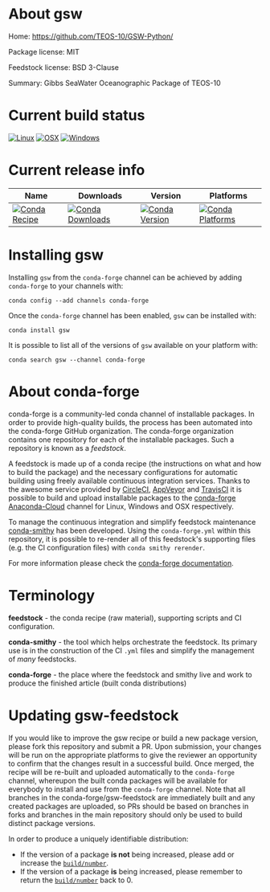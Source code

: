 About gsw
=========

Home: https://github.com/TEOS-10/GSW-Python/

Package license: MIT

Feedstock license: BSD 3-Clause

Summary: Gibbs SeaWater Oceanographic Package of TEOS-10



Current build status
====================

[![Linux](https://img.shields.io/circleci/project/github/conda-forge/gsw-feedstock/master.svg?label=Linux)](https://circleci.com/gh/conda-forge/gsw-feedstock)
[![OSX](https://img.shields.io/travis/conda-forge/gsw-feedstock/master.svg?label=macOS)](https://travis-ci.org/conda-forge/gsw-feedstock)
[![Windows](https://img.shields.io/appveyor/ci/conda-forge/gsw-feedstock/master.svg?label=Windows)](https://ci.appveyor.com/project/conda-forge/gsw-feedstock/branch/master)

Current release info
====================

| Name | Downloads | Version | Platforms |
| --- | --- | --- | --- |
| [![Conda Recipe](https://img.shields.io/badge/recipe-gsw-green.svg)](https://anaconda.org/conda-forge/gsw) | [![Conda Downloads](https://img.shields.io/conda/dn/conda-forge/gsw.svg)](https://anaconda.org/conda-forge/gsw) | [![Conda Version](https://img.shields.io/conda/vn/conda-forge/gsw.svg)](https://anaconda.org/conda-forge/gsw) | [![Conda Platforms](https://img.shields.io/conda/pn/conda-forge/gsw.svg)](https://anaconda.org/conda-forge/gsw) |

Installing gsw
==============

Installing `gsw` from the `conda-forge` channel can be achieved by adding `conda-forge` to your channels with:

```
conda config --add channels conda-forge
```

Once the `conda-forge` channel has been enabled, `gsw` can be installed with:

```
conda install gsw
```

It is possible to list all of the versions of `gsw` available on your platform with:

```
conda search gsw --channel conda-forge
```


About conda-forge
=================

conda-forge is a community-led conda channel of installable packages.
In order to provide high-quality builds, the process has been automated into the
conda-forge GitHub organization. The conda-forge organization contains one repository
for each of the installable packages. Such a repository is known as a *feedstock*.

A feedstock is made up of a conda recipe (the instructions on what and how to build
the package) and the necessary configurations for automatic building using freely
available continuous integration services. Thanks to the awesome service provided by
[CircleCI](https://circleci.com/), [AppVeyor](https://www.appveyor.com/)
and [TravisCI](https://travis-ci.org/) it is possible to build and upload installable
packages to the [conda-forge](https://anaconda.org/conda-forge)
[Anaconda-Cloud](https://anaconda.org/) channel for Linux, Windows and OSX respectively.

To manage the continuous integration and simplify feedstock maintenance
[conda-smithy](https://github.com/conda-forge/conda-smithy) has been developed.
Using the ``conda-forge.yml`` within this repository, it is possible to re-render all of
this feedstock's supporting files (e.g. the CI configuration files) with ``conda smithy rerender``.

For more information please check the [conda-forge documentation](https://conda-forge.org/docs/).

Terminology
===========

**feedstock** - the conda recipe (raw material), supporting scripts and CI configuration.

**conda-smithy** - the tool which helps orchestrate the feedstock.
                   Its primary use is in the construction of the CI ``.yml`` files
                   and simplify the management of *many* feedstocks.

**conda-forge** - the place where the feedstock and smithy live and work to
                  produce the finished article (built conda distributions)


Updating gsw-feedstock
======================

If you would like to improve the gsw recipe or build a new
package version, please fork this repository and submit a PR. Upon submission,
your changes will be run on the appropriate platforms to give the reviewer an
opportunity to confirm that the changes result in a successful build. Once
merged, the recipe will be re-built and uploaded automatically to the
`conda-forge` channel, whereupon the built conda packages will be available for
everybody to install and use from the `conda-forge` channel.
Note that all branches in the conda-forge/gsw-feedstock are
immediately built and any created packages are uploaded, so PRs should be based
on branches in forks and branches in the main repository should only be used to
build distinct package versions.

In order to produce a uniquely identifiable distribution:
 * If the version of a package **is not** being increased, please add or increase
   the [``build/number``](https://conda.io/docs/user-guide/tasks/build-packages/define-metadata.html#build-number-and-string).
 * If the version of a package **is** being increased, please remember to return
   the [``build/number``](https://conda.io/docs/user-guide/tasks/build-packages/define-metadata.html#build-number-and-string)
   back to 0.
